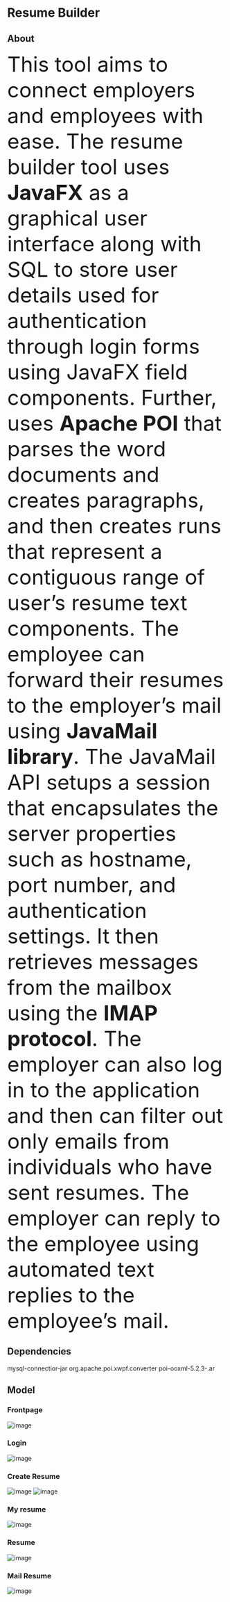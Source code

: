 # **Resume Builder**
## **About**
<font size="40"> This tool aims to connect employers and employees with ease. The resume builder tool uses __JavaFX__ as a graphical user interface along with SQL to store user details used for authentication through login forms using JavaFX field components. Further, uses __Apache POI__ that parses the word documents and creates paragraphs, and then creates runs that represent a contiguous range of user’s resume text components. The employee can forward their resumes to the employer’s mail using __JavaMail library__. The JavaMail API setups a session that encapsulates the server properties such as hostname, port number, and authentication settings. It then retrieves messages from the mailbox using the __IMAP protocol__. The employer can also log in to the application and then can filter out only emails from individuals who have sent resumes. The employer can reply to the employee using automated text replies to the employee’s mail. </font>

## **Dependencies**
mysql-connectior-jar
org.apache.poi.xwpf.converter
poi-ooxml-5.2.3-.ar

## **Model**
### Frontpage
![image](https://github.com/jaivantraja/resume-builder/assets/125119970/e5c35ec6-5ccc-45c1-8d07-ec5579748b11)
### Login
![image](https://github.com/jaivantraja/resume-builder/assets/125119970/9faa44b2-1b1c-43b8-bd07-e6ac350480e4)
### Create Resume
![image](https://github.com/jaivantraja/resume-builder/assets/125119970/2f6a2d45-f0d0-410e-88b7-dce607a3016f)
![image](https://github.com/jaivantraja/resume-builder/assets/125119970/9d95d678-f98f-44f7-a607-d82ea4aee638)
### My resume
![image](https://github.com/jaivantraja/resume-builder/assets/125119970/8d2a4607-1b66-435c-baab-8a36657b05f5)
### Resume
![image](https://github.com/jaivantraja/resume-builder/assets/125119970/11395aa5-da76-48eb-ac1b-64b3c0f1a277)
### Mail Resume
![image](https://github.com/jaivantraja/resume-builder/assets/125119970/a78d284c-65a5-4e7a-b301-5cb69bb3ead4)






